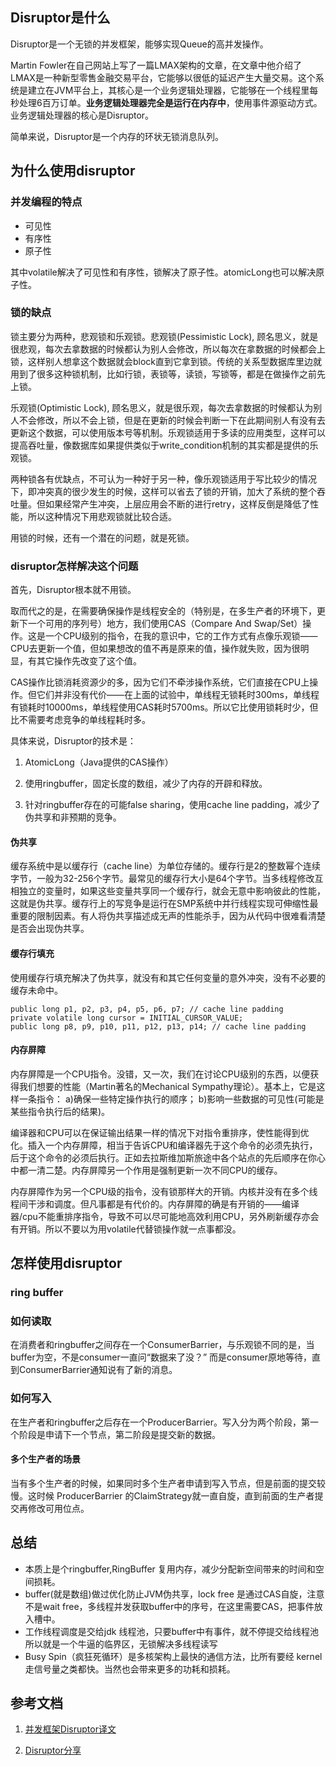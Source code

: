 ## Disruptor是什么

Disruptor是一个无锁的并发框架，能够实现Queue的高并发操作。

Martin Fowler在自己网站上写了一篇LMAX架构的文章，在文章中他介绍了LMAX是一种新型零售金融交易平台，它能够以很低的延迟产生大量交易。这个系统是建立在JVM平台上，其核心是一个业务逻辑处理器，它能够在一个线程里每秒处理6百万订单。**业务逻辑处理器完全是运行在内存中**，使用事件源驱动方式。业务逻辑处理器的核心是Disruptor。

简单来说，Disruptor是一个内存的环状无锁消息队列。

## 为什么使用disruptor

### 并发编程的特点

 - 可见性
 - 有序性
 - 原子性
 
 其中volatile解决了可见性和有序性，锁解决了原子性。atomicLong也可以解决原子性。

### 锁的缺点

锁主要分为两种，悲观锁和乐观锁。悲观锁(Pessimistic Lock), 顾名思义，就是很悲观，每次去拿数据的时候都认为别人会修改，所以每次在拿数据的时候都会上锁，这样别人想拿这个数据就会block直到它拿到锁。传统的关系型数据库里边就用到了很多这种锁机制，比如行锁，表锁等，读锁，写锁等，都是在做操作之前先上锁。

乐观锁(Optimistic Lock), 顾名思义，就是很乐观，每次去拿数据的时候都认为别人不会修改，所以不会上锁，但是在更新的时候会判断一下在此期间别人有没有去更新这个数据，可以使用版本号等机制。乐观锁适用于多读的应用类型，这样可以提高吞吐量，像数据库如果提供类似于write_condition机制的其实都是提供的乐观锁。

两种锁各有优缺点，不可认为一种好于另一种，像乐观锁适用于写比较少的情况下，即冲突真的很少发生的时候，这样可以省去了锁的开销，加大了系统的整个吞吐量。但如果经常产生冲突，上层应用会不断的进行retry，这样反倒是降低了性能，所以这种情况下用悲观锁就比较合适。

用锁的时候，还有一个潜在的问题，就是死锁。

### disruptor怎样解决这个问题

首先，Disruptor根本就不用锁。

取而代之的是，在需要确保操作是线程安全的（特别是，在多生产者的环境下，更新下一个可用的序列号）地方，我们使用CAS（Compare And Swap/Set）操作。这是一个CPU级别的指令，在我的意识中，它的工作方式有点像乐观锁——CPU去更新一个值，但如果想改的值不再是原来的值，操作就失败，因为很明显，有其它操作先改变了这个值。

CAS操作比锁消耗资源少的多，因为它们不牵涉操作系统，它们直接在CPU上操作。但它们并非没有代价——在上面的试验中，单线程无锁耗时300ms，单线程有锁耗时10000ms，单线程使用CAS耗时5700ms。所以它比使用锁耗时少，但比不需要考虑竞争的单线程耗时多。

具体来说，Disruptor的技术是：

1. AtomicLong（Java提供的CAS操作）

2. 使用ringbuffer，固定长度的数组，减少了内存的开辟和释放。

3. 针对ringbuffer存在的可能false sharing，使用cache line padding，减少了伪共享和非预期的竞争。

#### 伪共享

缓存系统中是以缓存行（cache line）为单位存储的。缓存行是2的整数幂个连续字节，一般为32-256个字节。最常见的缓存行大小是64个字节。当多线程修改互相独立的变量时，如果这些变量共享同一个缓存行，就会无意中影响彼此的性能，这就是伪共享。缓存行上的写竞争是运行在SMP系统中并行线程实现可伸缩性最重要的限制因素。有人将伪共享描述成无声的性能杀手，因为从代码中很难看清楚是否会出现伪共享。

#### 缓存行填充

使用缓存行填充解决了伪共享，就没有和其它任何变量的意外冲突，没有不必要的缓存未命中。

```
public long p1, p2, p3, p4, p5, p6, p7; // cache line padding
private volatile long cursor = INITIAL_CURSOR_VALUE;
public long p8, p9, p10, p11, p12, p13, p14; // cache line padding
```

#### 内存屏障

内存屏障是一个CPU指令。没错，又一次，我们在讨论CPU级别的东西，以便获得我们想要的性能（Martin著名的Mechanical Sympathy理论）。基本上，它是这样一条指令： a)确保一些特定操作执行的顺序； b)影响一些数据的可见性(可能是某些指令执行后的结果)。

编译器和CPU可以在保证输出结果一样的情况下对指令重排序，使性能得到优化。插入一个内存屏障，相当于告诉CPU和编译器先于这个命令的必须先执行，后于这个命令的必须后执行。正如去拉斯维加斯旅途中各个站点的先后顺序在你心中都一清二楚。内存屏障另一个作用是强制更新一次不同CPU的缓存。

内存屏障作为另一个CPU级的指令，没有锁那样大的开销。内核并没有在多个线程间干涉和调度。但凡事都是有代价的。内存屏障的确是有开销的——编译器/cpu不能重排序指令，导致不可以尽可能地高效利用CPU，另外刷新缓存亦会有开销。所以不要以为用volatile代替锁操作就一点事都没。


## 怎样使用disruptor


### ring buffer

### 如何读取

在消费者和ringbuffer之间存在一个ConsumerBarrier，与乐观锁不同的是，当buffer为空，不是consumer一直问“数据来了没？” 而是consumer原地等待，直到ConsumerBarrier通知说有了新的消息。

### 如何写入

在生产者和ringbuffer之后存在一个ProducerBarrier。写入分为两个阶段，第一个阶段是申请下一个节点，第二阶段是提交新的数据。

#### 多个生产者的场景

当有多个生产者的时候，如果同时多个生产者申请到写入节点，但是前面的提交较慢。这时候 ProducerBarrier 的ClaimStrategy就一直自旋，直到前面的生产者提交再修改可用位点。

## 总结

- 本质上是个ringbuffer,RingBuffer 复用内存，减少分配新空间带来的时间和空间损耗。
- buffer(就是数组)做过优化防止JVM伪共享，lock free 是通过CAS自旋，注意不是wait free，多线程并发获取buffer中的序号，在这里需要CAS，把事件放入槽中。
- 工作线程调度是交给jdk 线程池，只要buffer中有事件，就不停提交给线程池所以就是一个牛逼的临界区，无锁解决多线程读写
- Busy Spin（疯狂死循环）是多核架构上最快的通信方法，比所有要经 kernel 走信号量之类都快。当然也会带来更多的功耗和损耗。

## 参考文档

1. [并发框架Disruptor译文](http://ifeve.com/disruptor/)

2. [Disruptor分享](https://www.jianshu.com/p/d3e5915a7ac5)
